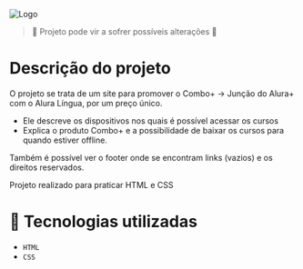 ![Logo](https://github.com/user-attachments/assets/13a6ca8d-54f7-425c-941a-a2266c6b29b3)

> :construction: Projeto pode vir a sofrer possíveis alterações :construction:

# Descrição do projeto
O projeto se trata de um site para promover o Combo+ -> Junção do Alura+ com o Alura Língua, por um preço único. 
- Ele descreve os dispositivos nos quais é possível acessar os cursos
- Explica o produto Combo+ e a possibilidade de baixar os cursos para quando estiver offline.

Também é possível ver o footer onde se encontram links (vazios) e os direitos reservados.

Projeto realizado para praticar HTML e CSS

# :hammer: Tecnologias utilizadas

- `HTML`
- `CSS`
